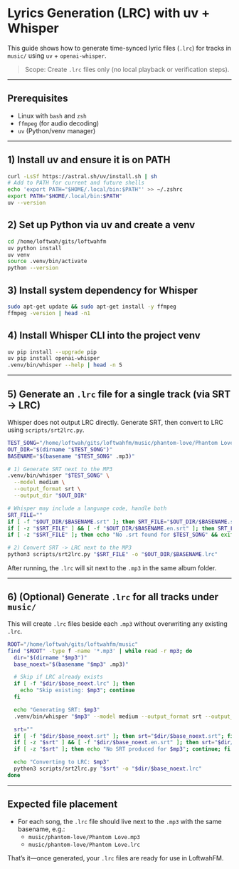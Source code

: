 # Lyrics Generation (LRC) with uv + Whisper

This guide shows how to generate time-synced lyric files (`.lrc`) for tracks in `music/` using `uv` + `openai-whisper`.

> Scope: Create `.lrc` files only (no local playback or verification steps).

---

## Prerequisites

- Linux with `bash` and `zsh`
- `ffmpeg` (for audio decoding)
- `uv` (Python/venv manager)

---

## 1) Install uv and ensure it is on PATH

```bash
curl -LsSf https://astral.sh/uv/install.sh | sh
# Add to PATH for current and future shells
echo 'export PATH="$HOME/.local/bin:$PATH"' >> ~/.zshrc
export PATH="$HOME/.local/bin:$PATH"
uv --version
```

## 2) Set up Python via uv and create a venv

```bash
cd /home/loftwah/gits/loftwahfm
uv python install
uv venv
source .venv/bin/activate
python --version
```

## 3) Install system dependency for Whisper

```bash
sudo apt-get update && sudo apt-get install -y ffmpeg
ffmpeg -version | head -n1
```

## 4) Install Whisper CLI into the project venv

```bash
uv pip install --upgrade pip
uv pip install openai-whisper
.venv/bin/whisper --help | head -n 5
```

---

## 5) Generate an `.lrc` file for a single track (via SRT → LRC)

Whisper does not output LRC directly. Generate SRT, then convert to LRC using `scripts/srt2lrc.py`.

```bash
TEST_SONG="/home/loftwah/gits/loftwahfm/music/phantom-love/Phantom Love.mp3"
OUT_DIR="$(dirname "$TEST_SONG")"
BASENAME="$(basename "$TEST_SONG" .mp3)"

# 1) Generate SRT next to the MP3
.venv/bin/whisper "$TEST_SONG" \
  --model medium \
  --output_format srt \
  --output_dir "$OUT_DIR"

# Whisper may include a language code, handle both
SRT_FILE=""
if [ -f "$OUT_DIR/$BASENAME.srt" ]; then SRT_FILE="$OUT_DIR/$BASENAME.srt"; fi
if [ -z "$SRT_FILE" ] && [ -f "$OUT_DIR/$BASENAME.en.srt" ]; then SRT_FILE="$OUT_DIR/$BASENAME.en.srt"; fi
if [ -z "$SRT_FILE" ]; then echo "No .srt found for $TEST_SONG" && exit 1; fi

# 2) Convert SRT -> LRC next to the MP3
python3 scripts/srt2lrc.py "$SRT_FILE" -o "$OUT_DIR/$BASENAME.lrc"
```

After running, the `.lrc` will sit next to the `.mp3` in the same album folder.

---

## 6) (Optional) Generate `.lrc` for all tracks under `music/`

This will create `.lrc` files beside each `.mp3` without overwriting any existing `.lrc`.

```bash
ROOT="/home/loftwah/gits/loftwahfm/music"
find "$ROOT" -type f -name '*.mp3' | while read -r mp3; do
  dir="$(dirname "$mp3")"
  base_noext="$(basename "$mp3" .mp3)"

  # Skip if LRC already exists
  if [ -f "$dir/$base_noext.lrc" ]; then
    echo "Skip existing: $mp3"; continue
  fi

  echo "Generating SRT: $mp3"
  .venv/bin/whisper "$mp3" --model medium --output_format srt --output_dir "$dir"

  srt=""
  if [ -f "$dir/$base_noext.srt" ]; then srt="$dir/$base_noext.srt"; fi
  if [ -z "$srt" ] && [ -f "$dir/$base_noext.en.srt" ]; then srt="$dir/$base_noext.en.srt"; fi
  if [ -z "$srt" ]; then echo "No SRT produced for $mp3"; continue; fi

  echo "Converting to LRC: $mp3"
  python3 scripts/srt2lrc.py "$srt" -o "$dir/$base_noext.lrc"
done
```

---

## Expected file placement

- For each song, the `.lrc` file should live next to the `.mp3` with the same basename, e.g.:
  - `music/phantom-love/Phantom Love.mp3`
  - `music/phantom-love/Phantom Love.lrc`

That’s it—once generated, your `.lrc` files are ready for use in LoftwahFM.
